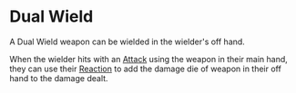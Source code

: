 # Dual Wield
A Dual Wield weapon can be wielded in the wielder's off hand. 

When the wielder hits with an [Attack](../../../../../Game%20Procedures/Attack.md) using the weapon in their main hand, they can use their [Reaction](../../../../../Game%20Procedures/Reaction.md) to add the damage die of weapon in their off hand to the damage dealt.